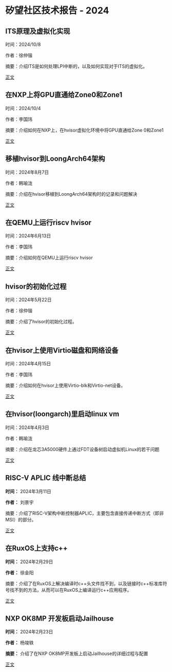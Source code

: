# 矽望社区技术报告 - 2024

## ITS原理及虚拟化实现

时间：2024/10/8

作者：徐仲锴

摘要：介绍ITS是如何处理LPI中断的，以及如何实现对于ITS的虚拟化。

[正文](20241008_ITS_tutorial.md)

## 在NXP上将GPU直通给Zone0和Zone1

时间：2024/10/4

作者：李国玮

摘要：介绍如何在NXP上，在hvisor虚拟化环境中将GPU直通给Zone 0和Zone1

[正文](20241004_GPU_ON_NXP.md)

## 移植hvisor到LoongArch64架构

时间：2024年8月7日

作者：韩喻泷

摘要：介绍在hvisor移植到LoongArch64架构时的记录和问题解决

[正文](20240807_hvisor_loongarch64_port.md)

## 在QEMU上运行riscv hvisor

时间：2024年6月13日

作者：李国玮

摘要：介绍如何在QEMU上运行riscv hvisor

[正文](20240613_Run_riscv_hvisor.md)

## hvisor的初始化过程

时间：2024年5月22日

作者：徐仲锴

摘要：介绍了hvisor的初始化过程。

[正文](20240522_hvisor_initialization.md)

## 在hvisor上使用Virtio磁盘和网络设备

时间：2024年4月15日

作者：李国玮

摘要：介绍如何在hvisor上使用Virtio-blk和Virtio-net设备。

[正文](20240415_Virtio_devices_tutorial.md)

## 在hvisor(loongarch)里启动linux vm

时间：2024年4月3日

作者：韩喻泷

摘要：介绍在龙芯3A5000硬件上通过FDT设备树启动虚拟机Linux的若干问题

[正文](20240403_loongarch_linux.md)

## RISC-V APLIC 线中断总结

**时间：** 2024年3月11日

**作者：** 刘景宇

摘要：介绍了RISC-V架构中断控制器APLIC，主要包含直接传递中断方式（即非MSI）的部分。

[正文](20240311_APLIC.md)

## 在RuxOS上支持c++

**时间：** 2024年2月29日

**作者：** 徐金阳

摘要：介绍了在RuxOS上解决编译时c++头文件找不到，以及链接时c++标准库符号找不到的方法，从而可以在RuxOS上编译运行c++应用程序。

[正文](20240229_Support_c++_on_RuxOS.md)

## NXP OK8MP 开发板启动Jailhouse

**时间：** 2024年2月23日

**作者：** 杨竣轶

**摘要：** 介绍了在NXP OK8MP开发板上启动Jailhouse的详细过程与配置

[正文](20240223_NXP_Boot_Jailhouse_Tutorial.md)

